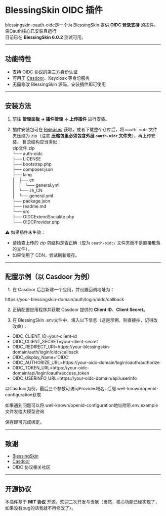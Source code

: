 # BlessingSkin OIDC 插件

[blessingskin-oauth-oidc](https://github.com/MrJiaGe/blessingskin-oauth-oidc)是一个为 [BlessingSkin](https://github.com/bs-community/blessing-skin-server) 提供 **OIDC 登录支持** 的插件。  
需Oauth核心已安装且运行  
目前已在 **BlessingSkin 6.0.2** 测试可用。

---

## 功能特性

- 支持 OIDC 协议的第三方身份认证  
- 可用于 [Casdoor](https://casdoor.org/)、Keycloak 等身份服务  
- 无需修改 BlessingSkin 源码，安装插件即可使用  

---

## 安装方法

1. 前往 **管理面板 → 插件管理 → 上传插件** 进行安装。  

2. 插件安装包可在 [Releases](../../releases) 获取，或者下载整个仓库后，将 `oauth-oidc` 文件夹压缩为 zip（注意 **压缩包里必须包含外层 `oauth-oidc` 文件夹**），再上传安装。
目录结构应当类似：  
zip文件.zip  
└── auth-oidc  
    ├── LICENSE  
    ├── bootstrap.php  
    ├── composer.json  
    ├── lang  
    │   ├── en  
    │   │   └── general.yml  
    │   └── zh_CN  
    │       └── general.yml  
    ├── package.json  
    ├── readme.md  
    └── src  
        ├──   OIDCExtendSocialite.php  
        └── OIDCProvider.php  

⚠️ 如果插件未生效：  
- 请检查上传的 zip 包结构是否正确（应为 `oauth-oidc/` 文件夹而不是直接散落的文件）。  
- 如果使用了 CDN，尝试刷新缓存。  

---

## 配置示例（以 Casdoor 为例）

1. 在 Casdoor 后台新建一个应用，并设置回调地址为：  

https://your-blessingskin-domain/auth/login/oidc/callback  

2. 正确配置应用程序并获取 Casdoor 提供的 **Client ID**、**Client Secret**。  

3. 在 BlessingSkin .env文件中，填入以下信息（这是示例，别直接抄，记得改改😅）：  

- OIDC_CLIENT_ID=your-client-id  
- OIDC_CLIENT_SECRET=your-client-secret  
- OIDC_REDIRECT_URI=https://your-blessingskin-domain/auth/login/oidc/callback  
- OIDC_display_Name='OIDC'  
- OIDC_AUTHORIZE_URL=https://your-oidc-domain/login/oauth/authorize  
- OIDC_TOKEN_URL=https://your-oidc-domain/api/login/oauth/access_token  
- OIDC_USERINFO_URL=https://your-oidc-domain/api/userinfo  


以Casdoor为例，最后三个参数可访问Provider域名+后缀.well-known/openid-configuration获取  

如果遇到问题可以将.well-known/openid-configuration地址附带.env.example文件发给大模型咨询  

保存即可完成绑定。  

---

## 致谢

- [BlessingSkin](https://github.com/bs-community/blessing-skin-server)  
- [Casdoor](https://github.com/casdoor/casdoor)  
- OIDC 协议相关社区  

---

## 开源协议

本插件基于 **MIT 协议** 开源，欢迎二次开发与贡献（当然，核心功能已经实现了，如果没有bug的话我就不再修改了）。
